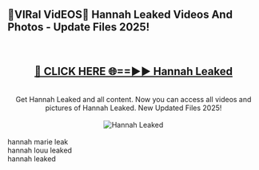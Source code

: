 <h2>🔴VIRal VidEOS🔴 Hannah Leaked Videos And Photos - Update Files 2025!</h2>
<br>
<div align="center">
<h2><a href="https://virallinks.top/odZfE0" rel="nofollow">🔴 CLICK HERE 🌐==►► Hannah Leaked</a></h2>
<br>
Get Hannah Leaked and all content. Now you can access all videos and pictures of Hannah Leaked. New Updated Files 2025!
<br>
<br>
<a href="https://virallinks.top/odZfE0" rel="nofollow" data-target="animated-image.originalLink"><img src="https://i.imgur.com/dJHk4Zq.gif)" alt="Hannah Leaked" style="max-width: 100%; display: inline-block;" data-target="animated-image.originalImage"></a>
</div>
<br>
hannah marie leak<br>
hannah louu leaked<br>
hannah leaked